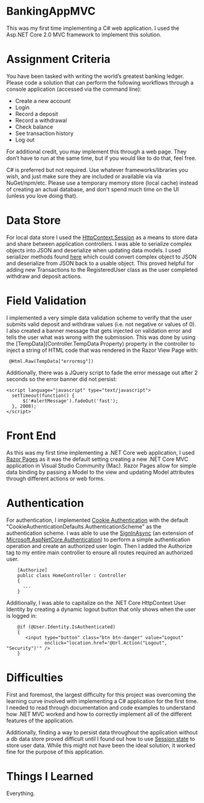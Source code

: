 # BankingAppMVC
This was my first time implementing a C# web application. I used the Asp.NET Core 2.0 MVC framework to implement this solution.
# Assignment Criteria
You have been tasked with writing the world’s greatest banking ledger. Please code a solution that can perform the following workflows through a console application (accessed via the command line):

- Create a new account
- Login
- Record a deposit
- Record a withdrawal
- Check balance
- See transaction history
- Log out

For additional credit, you may implement this through a web page. They don’t have to run at the same time, but if you would like to do that, feel free.

C# is preferred but not required. Use whatever frameworks/libraries you wish, and just make sure they are included or available via via NuGet/npm/etc. Please use a temporary memory store (local cache) instead of creating an actual database, and don't spend much time on the UI (unless you love doing that).

# Data Store
For local data store I used the [HttpContext.Session](https://docs.microsoft.com/en-us/dotnet/api/microsoft.aspnetcore.http.httpcontext.session?view=aspnetcore-2.1) as a means to store data and share between application controllers. I was able to serialize complex objects into JSON and deserialize when updating data models. I used serializer methods found [here](https://github.com/NeelBhatt/DotNetCoreSessionSample/blob/master/NeelSessionExample/Utility/SessionExtension.cs) which could convert complex object to JSON and deserialize from JSON back to a usable object. This proved helpful for adding new Transactions to the RegisteredUser class as the user completed withdraw and deposit actions.

# Field Validation
I implemented a very simple data validation scheme to verify that the user submits valid deposit and withdraw values (i.e. not negative or values of 0). I also created a banner message that gets injected on validation error and tells the user what was wrong with the submission. This was done by using the [TempData](Controller.TempData Property) property in the controller to inject a string of HTML code that was rendered in the Razor View Page with:
```
 @Html.Raw(TempData["errormsg"])
```
Additionally, there was a JQuery script to fade the error message out after 2 seconds so the error banner did not persist:
```language=JavaScript
<script language="javascript" type="text/javascript">
  setTimeout(function() {
      $('#alertMessage').fadeOut('fast');
  }, 2000);
</script>
```

# Front End
As this was my first time implementing a .NET Core web application, I used [Razor Pages](https://docs.microsoft.com/en-us/aspnet/core/razor-pages/?view=aspnetcore-2.1&tabs=visual-studio) as it was the default setting creating a new .NET Core MVC application in Visual Studio Community (Mac). Razor Pages allow for simple data binding by passing a Model to the view and updating Model attributes through different actions or web forms.

# Authentication
For authentication, I implemented [Cookie Authentication](https://docs.microsoft.com/en-us/aspnet/core/security/authentication/cookie?view=aspnetcore-2.1&tabs=aspnetcore2x) with the default "CookieAuthenticationDefaults.AuthenticationScheme" as the authentication scheme. I was able to use the [SignInAsync](https://docs.microsoft.com/en-us/dotnet/api/microsoft.aspnetcore.authentication.authenticationhttpcontextextensions.signinasync?view=aspnetcore-2.1) (an extension of [Microsoft.AspNetCore.Authentication](https://docs.microsoft.com/en-us/dotnet/api/microsoft.aspnetcore.authentication?view=aspnetcore-2.1)) to perform a simple authentication operation and create an authorized user login. Then I added the Authorize tag to my entire main controller to ensure all routes required an authorized user.
```language=C#
    [Authorize]
    public class HomeController : Controller
    {
      ...
    }
```
Additionally, I was able to capitalize on the .NET Core HttpContext User Identity by creating a dynamic logout button that only shows when the user is logged in:
```language=C#
    @if (@User.Identity.IsAuthenticated)
    {
       <input type="button" class="btn btn-danger" value="Logout"
              onclick="location.href='@Url.Action("Logout", "Security")'" />
    }
```
# Difficulties
First and foremost, the largest difficulty for this project was overcoming the learning curve involved with implementing a C# application for the first time. I needed to read through documentation and code examples to understand how .NET MVC worked and how to correctly implement all of the different features of the application.

Additionally, finding a way to persist data throughout the application without a db data store proved difficult until I found out how to use [Session state](https://docs.microsoft.com/en-us/aspnet/core/fundamentals/app-state?view=aspnetcore-2.1) to store user data. While this might not have been the ideal solution, it worked fine for the purpose of this application.

# Things I Learned
Everything.
